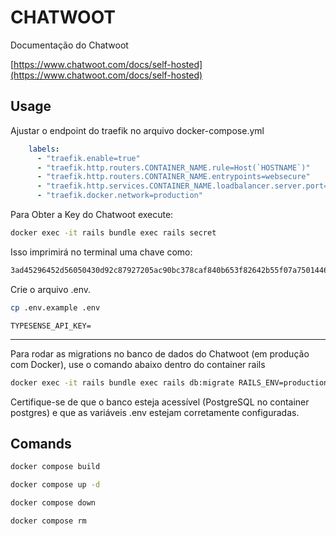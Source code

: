 # CHATWOOT

Documentação do Chatwoot

[https://www.chatwoot.com/docs/self-hosted](https://www.chatwoot.com/docs/self-hosted)

## Usage

Ajustar o endpoint do traefik no arquivo docker-compose.yml

```yaml
    labels:
      - "traefik.enable=true"
      - "traefik.http.routers.CONTAINER_NAME.rule=Host(`HOSTNAME`)"
      - "traefik.http.routers.CONTAINER_NAME.entrypoints=websecure"
      - "traefik.http.services.CONTAINER_NAME.loadbalancer.server.port=8108"
      - "traefik.docker.network=production"
```

Para Obter a Key do Chatwoot execute:

```bash
docker exec -it rails bundle exec rails secret 
```

Isso imprimirá no terminal uma chave como:

```bash
3ad45296452d56050430d92c87927205ac90bc378caf840b653f82642b55f07a75014466f099b65cb0460777aba31dbfd9a6aae50225675bbf01261952f5c50b
```

Crie o arquivo .env.

```bash
cp .env.example .env
```

```dotenv
TYPESENSE_API_KEY=
```

---

Para rodar as migrations no banco de dados do Chatwoot (em produção com Docker), use o comando abaixo dentro do container rails

```bash
docker exec -it rails bundle exec rails db:migrate RAILS_ENV=production
```

Certifique-se de que o banco esteja acessível (PostgreSQL no container postgres) e que as variáveis .env estejam corretamente configuradas.

## Comands

```bash
docker compose build
```

```bash
docker compose up -d
```

```bash
docker compose down
```

```bash
docker compose rm
```